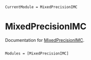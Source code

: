 ```@meta
CurrentModule = MixedPrecisionIMC
```

# MixedPrecisionIMC

Documentation for [MixedPrecisionIMC](https://github.com/"simonbutson"/MixedPrecisionIMC.jl).

```@index
```

```@autodocs
Modules = [MixedPrecisionIMC]
```
